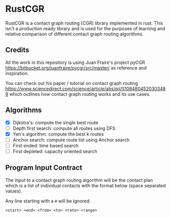 # RustCGR
RustCGR is a contact graph routing (CGR) library implemented in rust. This isn't a production ready library and is used for the purposes of learning and relative comparison of different contact graph routing algorithms.

## Credits
All the work in this repository is using Juan Fraire's project pyCGR https://bitbucket.org/juanfraire/pycgr/src/master/ as reference and inspiration.

You can check out his paper / tutorial on contact graph routing https://www.sciencedirect.com/science/article/abs/pii/S1084804520303489 which outlines how contact graph routing works and its use cases.

## Algorithms
- [x] Dijkstra's: compute the single best route
- [ ] Depth first search: compute all routes using DFS
- [X] Yen's algorithm: compute the best k routes
- [ ] Anchor search: compute route list using Anchor search
- [ ] First ended: time based search
- [ ] First depleted: capacity oriented search

## Program Input Contract

The input to a contact graph routing algorithm will be the contact plan which is a list of individual contacts with the format below (space separated values).

Any line starting with a `#` will be ignored.
```
<start> <end> <from> <to> <rate> <range>
```

